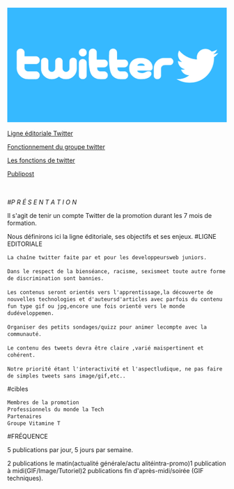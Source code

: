 ![image_twitter](image/twitter-logo.jpg)

[Ligne éditoriale Twitter](https://github.com/yes-we-web/twitter/blob/master/Documents/ligne_editoriale_twitter%20.pdf)

[Fonctionnement du groupe twitter](https://github.com/yes-we-web/twitter/blob/master/Documents/Fonctionnement%20du%20groupe%20Twitter.pdf)

[Les fonctions de twitter](https://github.com/yes-we-web/twitter/blob/master/Documents/twitter-fonctions.md)


[Publipost](https://github.com/yes-we-web/twitter/blob/master/Documents/publipost.md)
<br>
<br>
<br>


*_#P R É S E N T A T I O N_*

Il s'agit de tenir un compte Twitter de la promotion durant les 7 mois de formation.

Nous définirons ici la ligne éditoriale, ses objectifs et ses enjeux.
#LIGNE EDITORIALE

    La chaîne twitter faite par et pour les developpeursweb juniors.

    Dans le respect de la bienséance, racisme, sexismeet toute autre forme de discrimination sont bannies.

    Les contenus seront orientés vers l'apprentissage,la découverte de nouvelles technologies et d'auteursd'articles avec parfois du contenu fun type gif ou jpg,encore une fois orienté vers le monde dudéveloppemen.

    Organiser des petits sondages/quizz pour animer lecompte avec la communauté.

    Le contenu des tweets devra être claire ,varié maispertinent et cohérent.

    Notre priorité étant l'interactivité et l'aspectludique, ne pas faire de simples tweets sans image/gif,etc..

#cibles

    Membres de la promotion
    Professionnels du monde la Tech
    Partenaires
    Groupe Vitamine T

#FRÉQUENCE

5 publications par jour, 5 jours par semaine.

2 publications le matin(actualité générale/actu alitéintra-promo)1 publication à midi(GIF/Image/Tutoriel)2 publications fin d'après-midi/soirée (GIF techniques).